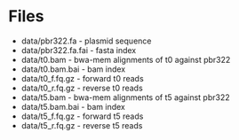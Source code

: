 # Files

- data/pbr322.fa - plasmid sequence
- data/pbr322.fa.fai - fasta index
- data/t0.bam - bwa-mem alignments of t0 against pbr322
- data/t0.bam.bai - bam index
- data/t0_f.fq.gz - forward t0 reads
- data/t0_r.fq.gz - reverse t0 reads
- data/t5.bam - bwa-mem alignments of t5 against pbr322
- data/t5.bam.bai - bam index
- data/t5_f.fq.gz - forward t5 reads
- data/t5_r.fq.gz - reverse t5 reads
